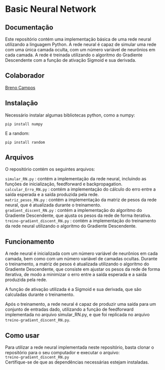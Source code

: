 # Basic Neural Network
## Documentação 
Este repositório contém uma implementação básica de uma rede neural utilizando a linguagem Python. A rede neural é capaz de simular uma rede com uma única camada oculta, com um número variável de neurônios em cada camada. A rede é treinada utilizando o algoritmo do Gradiente Descendente com a função de ativação Sigmoid e sua derivada.

## Colaborador
<a href="https://github.com/brenocb00">Breno Campos</a>

## Instalação
Necessário instalar algumas bibliotecas python, como a numpy:
<pre><code>pip install numpy</code></pre>

E a random:
<pre><code>pip install random</code></pre>

## Arquivos
O repositório contém os seguintes arquivos:

```simular_RN.py``` : contém a implementação da rede neural, incluindo as funções de inicialização, feedforward e backpropagation. <br />
```calcular_Erro_RN.py``` : contém a implementação do cálculo do erro entre a saída esperada e a saída produzida pela rede. <br />
```matriz_pesos_RN.py``` : contém a implementação da matriz de pesos da rede neural, que é atualizada durante o treinamento. <br />
```gradient_discent_RN.py``` : contém a implementação do algoritmo do Gradiente Descendente, que ajusta os pesos da rede de forma iterativa. <br />
```treino-gradient_discent_RN.py``` : contém a implementação do treinamento da rede neural utilizando o algoritmo do Gradiente Descendente. <br />

## Funcionamento
A rede neural é inicializada com um número variável de neurônios em cada camada, bem como com um número variável de camadas ocultas. Durante o treinamento, a matriz de pesos é atualizada utilizando o algoritmo do Gradiente Descendente, que consiste em ajustar os pesos da rede de forma iterativa, de modo a minimizar o erro entre a saída esperada e a saída produzida pela rede.

A função de ativação utilizada é a Sigmoid e sua derivada, que são calculadas durante o treinamento.

Após o treinamento, a rede neural é capaz de produzir uma saída para um conjunto de entradas dado, utilizando a função de feedforward implementada no arquivo simular_RN.py, e que foi replicada no arquivo ```treino-gradient_discent_RN.py```.

## Como usar
Para utilizar a rede neural implementada neste repositório, basta clonar o repositório para o seu computador e executar o arquivo: </br>
```treino-gradient_discent_RN.py``` </br>
Certifique-se de que as dependências necessárias estejam instaladas.

